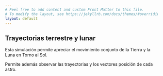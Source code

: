 ```yaml
---
# Feel free to add content and custom Front Matter to this file.
# To modify the layout, see https://jekyllrb.com/docs/themes/#overriding-theme-defaults
layout: default
---
```

<script src="p5.js"></script>
<script src="p5.sound.js"></script>

## Trayectorias terrestre y lunar

Esta simulación permite apreciar el movimiento conjunto de la Tierra y la Luna en Torno al Sol.

Permite además observar las trayectorias y los vectores posición de cada astro.

<div id="simple-sketch-holder" style="position: relative;">
	<script type="text/javascript" src="sketch.js"></script>
</div>

